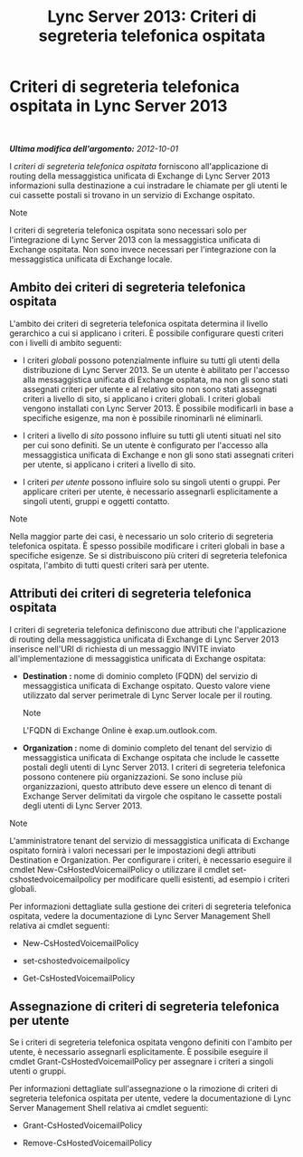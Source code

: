 ﻿---
title: 'Lync Server 2013: Criteri di segreteria telefonica ospitata'
TOCTitle: Criteri di segreteria telefonica ospitata
ms:assetid: d62a35ed-cbe2-4f06-86b4-e192c18435c1
ms:mtpsurl: https://technet.microsoft.com/it-it/library/Gg398932(v=OCS.15)
ms:contentKeyID: 49302103
ms.date: 08/24/2015
mtps_version: v=OCS.15
ms.translationtype: HT
---

# Criteri di segreteria telefonica ospitata in Lync Server 2013

 

_**Ultima modifica dell'argomento:** 2012-10-01_

I *criteri di segreteria telefonica ospitata* forniscono all'applicazione di routing della messaggistica unificata di Exchange di Lync Server 2013 informazioni sulla destinazione a cui instradare le chiamate per gli utenti le cui cassette postali si trovano in un servizio di Exchange ospitato.


> [!NOTE]
> I criteri di segreteria telefonica ospitata sono necessari solo per l'integrazione di Lync Server 2013 con la messaggistica unificata di Exchange ospitata. Non sono invece necessari per l'integrazione con la messaggistica unificata di Exchange locale.



## Ambito dei criteri di segreteria telefonica ospitata

L'ambito dei criteri di segreteria telefonica ospitata determina il livello gerarchico a cui si applicano i criteri. È possibile configurare questi criteri con i livelli di ambito seguenti:

  - I criteri *globali* possono potenzialmente influire su tutti gli utenti della distribuzione di Lync Server 2013. Se un utente è abilitato per l'accesso alla messaggistica unificata di Exchange ospitata, ma non gli sono stati assegnati criteri per utente e al relativo sito non sono stati assegnati criteri a livello di sito, si applicano i criteri globali. I criteri globali vengono installati con Lync Server 2013. È possibile modificarli in base a specifiche esigenze, ma non è possibile rinominarli né eliminarli.

  - I criteri a livello di *sito* possono influire su tutti gli utenti situati nel sito per cui sono definiti. Se un utente è configurato per l'accesso alla messaggistica unificata di Exchange e non gli sono stati assegnati criteri per utente, si applicano i criteri a livello di sito.

  - I criteri *per utente* possono influire solo su singoli utenti o gruppi. Per applicare criteri per utente, è necessario assegnarli esplicitamente a singoli utenti, gruppi e oggetti contatto.


> [!NOTE]
> Nella maggior parte dei casi, è necessario un solo criterio di segreteria telefonica ospitata. È spesso possibile modificare i criteri globali in base a specifiche esigenze. Se si distribuiscono più criteri di segreteria telefonica ospitata, l'ambito di tutti questi criteri sarà per utente.



## Attributi dei criteri di segreteria telefonica ospitata

I criteri di segreteria telefonica definiscono due attributi che l'applicazione di routing della messaggistica unificata di Exchange di Lync Server 2013 inserisce nell'URI di richiesta di un messaggio INVITE inviato all'implementazione di messaggistica unificata di Exchange ospitata:

  - **Destination :** nome di dominio completo (FQDN) del servizio di messaggistica unificata di Exchange ospitato. Questo valore viene utilizzato dal server perimetrale di Lync Server locale per il routing.
    

    > [!NOTE]
    > L'FQDN di Exchange Online è exap.um.outlook.com.



  - **Organization :** nome di dominio completo del tenant del servizio di messaggistica unificata di Exchange ospitata che include le cassette postali degli utenti di Lync Server 2013. I criteri di segreteria telefonica possono contenere più organizzazioni. Se sono incluse più organizzazioni, questo attributo deve essere un elenco di tenant di Exchange Server delimitati da virgole che ospitano le cassette postali degli utenti di Lync Server 2013.


> [!NOTE]
> L'amministratore tenant del servizio di messaggistica unificata di Exchange ospitato fornirà i valori necessari per le impostazioni degli attributi Destination e Organization. Per configurare i criteri, è necessario eseguire il cmdlet New-CsHostedVoicemailPolicy o utilizzare il cmdlet set-cshostedvoicemailpolicy per modificare quelli esistenti, ad esempio i criteri globali.



Per informazioni dettagliate sulla gestione dei criteri di segreteria telefonica ospitata, vedere la documentazione di Lync Server Management Shell relativa ai cmdlet seguenti:

  - New-CsHostedVoicemailPolicy

  - set-cshostedvoicemailpolicy

  - Get-CsHostedVoicemailPolicy

## Assegnazione di criteri di segreteria telefonica per utente

Se i criteri di segreteria telefonica ospitata vengono definiti con l'ambito per utente, è necessario assegnarli esplicitamente. È possibile eseguire il cmdlet Grant-CsHostedVoicemailPolicy per assegnare i criteri a singoli utenti o gruppi.

Per informazioni dettagliate sull'assegnazione o la rimozione di criteri di segreteria telefonica ospitata per utente, vedere la documentazione di Lync Server Management Shell relativa ai cmdlet seguenti:

  - Grant-CsHostedVoicemailPolicy

  - Remove-CsHostedVoicemailPolicy

